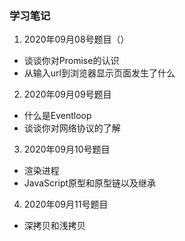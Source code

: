 ### 学习笔记
1. 2020年09月08号题目（）
 - 谈谈你对Promise的认识
 - 从输入url到浏览器显示页面发生了什么
2. 2020年09月09号题目
 - 什么是Eventloop
 - 谈谈你对网络协议的了解
3. 2020年09月10号题目
 - 渲染进程
 - JavaScript原型和原型链以及继承
4. 2020年09月11号题目
 - 深拷贝和浅拷贝